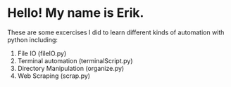 # Hello! My name is Erik. 

These are some excercises I did to learn different kinds of automation with python including:

1. File IO (fileIO.py)
1. Terminal automation (terminalScript.py)
1. Directory Manipulation (organize.py)
1. Web Scraping (scrap.py)